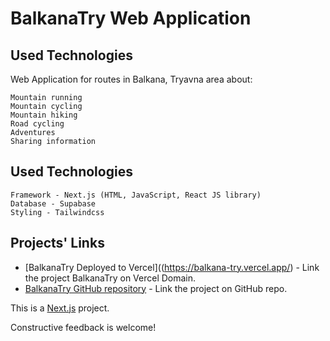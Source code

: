 
# BalkanaTry Web Application

## Used Technologies
Web Application for routes in Balkana, Tryavna area about:

```
Mountain running
Mountain cycling
Mountain hiking
Road cycling
Adventures
Sharing information
```

## Used Technologies
```
Framework - Next.js (HTML, JavaScript, React JS library)
Database - Supabase
Styling - Tailwindcss
```

## Projects' Links

- [BalkanaTry Deployed to Vercel]((https://balkana-try.vercel.app/) - Link the project BalkanaTry on Vercel Domain.
- [BalkanaTry GitHub repository](https://github.com/kaloyanTry/balkana-homepage) - Link the project on GitHub repo.


This is a [Next.js](https://nextjs.org/) project.

Constructive feedback is welcome!
